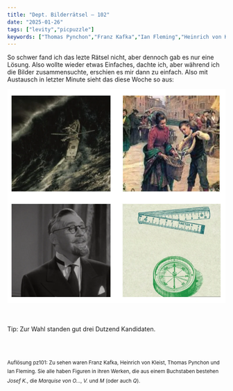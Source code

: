 ```yaml
---
title: "Dept. Bilderrätsel – 102"
date: "2025-01-26"
tags: ["levity","picpuzzle"]
keywords: ["Thomas Pynchon","Franz Kafka","Ian Fleming","Heinrich von Kleist","William Shakespeare","Jack Benny"]
---
```

So schwer fand ich das lezte Rätsel nicht, aber dennoch gab es nur eine Lösung. Also wollte wieder etwas Einfaches, dachte ich, aber während ich die Bilder zusammensuchte, erschien es mir dann zu einfach. Also mit Austausch in letzter Minute sieht das diese Woche so aus:
 <br/>

<img  src="/assets/img/picpuzzle/picpuzzle102.webp" alt="Bilderrätsel102">

<br/>
<br/>
<br/>

Tip: Zur Wahl standen gut drei Dutzend Kandidaten.

<br/>
<br/>

<sup>Auflösung pz101: Zu sehen waren Franz Kafka, Heinrich von Kleist, Thomas Pynchon und Ian Fleming. Sie alle haben Figuren in ihren Werken, die aus einem Buchstaben bestehen <i>Josef K.</i>, die <i>Marquise von O...</i>, <i>V.</i> und <i>M</i> (oder auch <i>Q</i>).
<sup>
